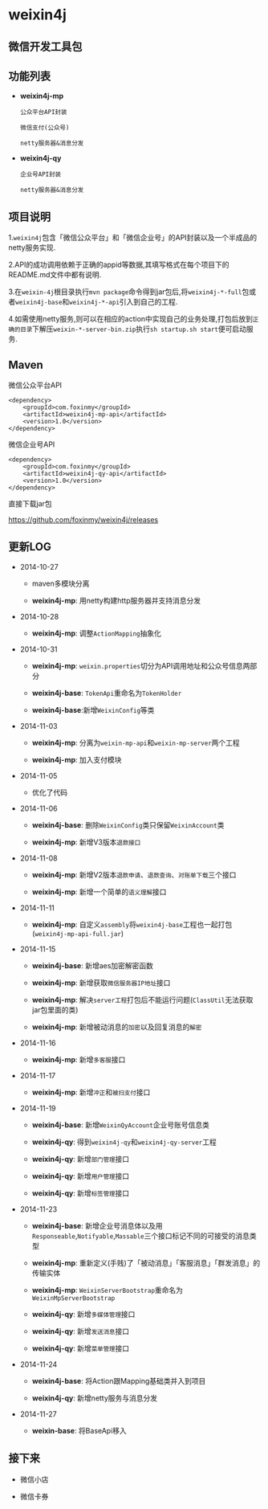 weixin4j
========

微信开发工具包
-------------

功能列表
-------
* **weixin4j-mp**

  `公众平台API封装`
	
  `微信支付(公众号)`
  
  `netty服务器&消息分发`
	
* **weixin4j-qy**

  `企业号API封装`
  
  `netty服务器&消息分发`
  
项目说明
-------
1.`weixin4j`包含「微信公众平台」和「微信企业号」的API封装以及一个半成品的netty服务实现.

2.API的成功调用依赖于正确的appid等数据,其填写格式在每个项目下的README.md文件中都有说明.

3.在`weixin-4j`根目录执行`mvn package`命令得到jar包后,将`weixin4j-*-full`包或者`weixin4j-base`和`weixin4j-*-api`引入到自己的工程.

4.如需使用netty服务,则可以在相应的action中实现自己的业务处理,打包后放到`正确的目录`下解压`weixin-*-server-bin.zip`执行`sh startup.sh start`便可启动服务.

Maven
-----
微信公众平台API

	<dependency>
	    <groupId>com.foxinmy</groupId>
	    <artifactId>weixin4j-mp-api</artifactId>
	    <version>1.0</version>
	</dependency>
微信企业号API

	<dependency>
	    <groupId>com.foxinmy</groupId>
	    <artifactId>weixin4j-qy-api</artifactId>
	    <version>1.0</version>
	</dependency>

直接下载jar包

https://github.com/foxinmy/weixin4j/releases

更新LOG
-------
* 2014-10-27
 
  + maven多模块分离
 
  + **weixin4j-mp**: 用netty构建http服务器并支持消息分发
 
* 2014-10-28
   
  + **weixin4j-mp**: 调整`ActionMapping`抽象化

* 2014-10-31

  + **weixin4j-mp**: `weixin.properties`切分为API调用地址和公众号信息两部分
   
  + **weixin4j-base**: `TokenApi`重命名为`TokenHolder`
  
  + **weixin4j-base**:新增`WeixinConfig`等类

* 2014-11-03

  + **weixin4j-mp**: 分离为`weixin-mp-api`和`weixin-mp-server`两个工程
   
  + **weixin4j-mp**: 加入支付模块
  
* 2014-11-05

  + 优化了代码

* 2014-11-06
 
  + **weixin4j-base**: 删除`WeixinConfig`类只保留`WeixinAccount`类
  
  + **weixin4j-mp**: 新增V3版本`退款接口`

* 2014-11-08
 
  + **weixin4j-mp**: 新增V2版本`退款申请`、`退款查询`、`对账单下载`三个接口
  
  + **weixin4j-mp**: 新增一个简单的`语义理解`接口

* 2014-11-11

  + **weixin4j-mp**: 自定义`assembly`将`weixin4j-base`工程也一起打包(`weixin4j-mp-api-full.jar`)

* 2014-11-15

  + **weixin4j-base**: 新增aes加密解密函数
  
  + **weixin4j-mp**: 新增获取`微信服务器IP地址`接口
    
  + **weixin4j-mp**: 解决`server工程`打包后不能运行问题(`ClassUtil`无法获取jar包里面的类)
  
  + **weixin4j-mp**: 新增被动消息的`加密`以及回复消息的`解密`
 
* 2014-11-16

  + **weixin4j-mp**: 新增`多客服`接口
  
* 2014-11-17

  + **weixin4j-mp**: 新增`冲正`和`被扫支付`接口
  
* 2014-11-19

  + **weixin4j-base**: 新增`WeixinQyAccount`企业号账号信息类
  
  + **weixin4j-qy**: 得到`weixin4j-qy`和`weixin4j-qy-server`工程
  
  + **weixin4j-qy**: 新增`部门管理`接口
  
  + **weixin4j-qy**: 新增`用户管理`接口
  
  + **weixin4j-qy**: 新增`标签管理`接口

* 2014-11-23

  + **weixin4j-base**: 新增企业号消息体以及用`Responseable`,`Notifyable`,`Massable`三个接口标记不同的可接受的消息类型
  
  + **weixin4j-mp**: 重新定义(手贱)了「被动消息」「客服消息」「群发消息」的传输实体
  
  + **weixin4j-mp**: `WeixinServerBootstrap`重命名为`WeixinMpServerBootstrap`
  
  + **weixin4j-qy**: 新增`多媒体管理`接口
  
  + **weixin4j-qy**: 新增`发送消息`接口
  
  + **weixin4j-qy**: 新增`菜单管理`接口
  
* 2014-11-24

  + **weixin4j-base**: 将Action跟Mapping基础类并入到项目
  
  + **weixin4j-qy**: 新增netty服务与消息分发
  
* 2014-11-27

  + **weixin-base**: 将BaseApi移入

接下来
------
* 微信小店

* 微信卡券